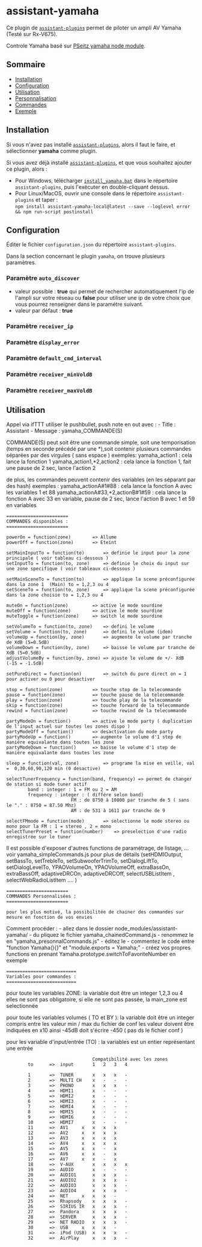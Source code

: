 # assistant-yamaha

Ce plugin de [`assistant-plugins`](https://aymkdn.github.io/assistant-plugins/) permet de piloter un ampli AV Yamaha (Testé sur Rx-V675).

Controle Yamaha basé sur [PSeitz yamaha node module](https://github.com/PSeitz/yamaha-nodejs/).

## Sommaire

  - [Installation](#installation)
  - [Configuration](#configuration)
  - [Utilisation](#utilisation)
  - [Personnalisation](#personnalisation)
  - [Commandes](#commandes)
  - [Exemple](#exemple)

## Installation

Si vous n'avez pas installé [`assistant-plugins`](https://aymkdn.github.io/assistant-plugins/), alors il faut le faire, et sélectionner **yamaha** comme plugin.

Si vous avez déjà installé [`assistant-plugins`](https://aymkdn.github.io/assistant-plugins/), et que vous souhaitez ajouter ce plugin, alors :
  - Pour Windows, télécharger [`install_yamaha.bat`]() dans le répertoire `assistant-plugins`, puis l'exécuter en double-cliquant dessus.  
  - Pour Linux/MacOS, ouvrir une console dans le répertoire `assistant-plugins` et taper :  
  `npm install assistant-yamaha-local@latest --save --loglevel error && npm run-script postinstall`

## Configuration

Éditer le fichier `configuration.json` du répertoire `assistant-plugins`.

Dans la section concernant le plugin `yamaha`, on trouve plusieurs paramètres.

### Paramètre `auto_discover`
  - valeur possible : **true** qui permet de rechercher automatiquement l'ip de l'ampli sur votre réseau ou **false** pour utiliser une ip de votre choix que vous pourrez renseigner dans le paramétre suivant.
  - valeur par défaut : **true**

### Paramètre `receiver_ip`

### Paramètre `display_error`

### Paramètre `default_cmd_interval`

### Paramètre `receiver_minVoldB`

### Paramètre `receiver_maxVoldB`





## Utilisation
Appel via ifTTT
 		utiliser le pushbullet, push note en out avec :
 		- Title : Assistant
		- Message : yamaha_COMMANDE(S)
		    
COMMANDE(S) peut soit être une commande simple, soit une temporisation (temps en seconde précédé par une *),soit contenir plusieurs commandes séparées par des virgules ( sans espace )
 	exemples:
 		yamaha_action1				: cela lance la fonction 1
 		yamaha_action1,*2,action2   : cela lance la fonction 1, fait une pause de 2 sec, lance l'action 2

 de plus, les commandes peuvent contenir des variables (en les séparant par des hash)
 	exemples :
 		yamaha_actionA#1#88					: cela lance la fonction A avec les variables 1 et 88
 		yamaha_actionA#33,*2,actionB#1#59   : cela lance la fonction A avec 33 en variable, pause de 2 sec, lance l'action B avec 1 et 59 en variables

	=======================
	COMMANDES disponibles :
	=======================

	powerOn = function(zone) 		=> Allume 
	powerOff = function(zone)		=> Eteint

	setMainInputTo = function(to)		=> definie le input pour la zone principale ( voir tableau ci-dessous )
	setInputTo = function(to, zone)		=> definie le choix du input sur une zone specifique ( voir tableaux ci-dessous )

	setMainSceneTo = function(to) 		=> applique la scene préconfigurée dans la zone 1  (Main) to = 1,2,3 ou 4
	setSceneTo = function(to, zone) 	=> applique la scene préconfigurée dans la zone choisie to = 1,2,3 ou 4

	muteOn = function(zone) 		=> active le mode sourdine
	muteOff = function(zone) 		=> active le mode sourdine
	muteToggle = function(zone)		=> switch le mode sourdine 

	setVolumeTo = function(to, zone)	=> defini le volume
	setVolume = function(to, zone)		=> defini le volume (idem)
	volumeUp = function(by, zone)		=> augmente le volume par tranche de XdB (5=0.5dB)
	volumeDown = function(by, zone)		=> baisse le volume par tranche de XdB (5=0.5dB)
	adjustVolumeBy = function(by, zone)	=> ajuste le volume de +/- XdB (-15 = -1.5dB)

	setPureDirect = function(on) 		=> switch du pure direct on = 1 pour activer ou 0 pour desactiver

	stop = function(zone)			=> touche stop de la telecommande
	pause = function(zone)			=> touche pause de la telecommande
	play = function(zone)			=> touche play de la telecommande
	skip = function(zone)			=> touche forward de la telecommande
	rewind = function(zone)			=> touche rewind de la telecommande

	partyModeOn = function()		=> active le mode party ( duplication de l'input actuel sur toutes les zones dispo )
	partyModeOff = function()		=> desactivation du mode party
	partyModeUp = function() 		=> augmente le volume d'1 step de maniére equivalante dans toutes les zone 
	partyModeDown = function()		=> baisse le volume d'1 step de maniére equivalante dans toutes les zone 

	sleep = function(val, zone) 		=> programe la mise en veille, val =  0,30,60,90,120 min (0 desactive)

	selectTunerFrequency = function(band, frequency) => permet de changer de station si mode tuner actif
			band : integer : 1 = FM ou 2 = AM
 			frequency : integer : ( différe selon band)
							FM : de 8750 à 10800 par tranche de 5 ( sans le "." : 8750 = 87.50 Mhz)
							AM : de 531 à 1611 par tranche de 9

	selectFMmode = function(mode)		=> selectionne le mode stereo ou mono pour la FM : 1 = stereo , 2 = mono
	selectTunerPreset = function(number)	=> preselection d'une radio enregistrée sur le tuner

 Il est possible d'exposer d'autres functions de paramétrage, de listage, ... voir yamaha_simpleCommands.js pour plus de détails
 (setHDMIOutput, setBassTo, setTrebleTo, setSubwooferTrimTo, setDialogLiftTo, setDialogLevelTo, YPAOVolumeOn, YPAOVolumeOff, extraBassOn, extraBassOff, adaptiveDRCOn, adaptiveDRCOff, selectUSBListItem , selectWebRadioListItem .... )

	=======================
	COMMANDES Personnalisées :
	=======================

 	pour les plus motivé, la possibilitée de chainer des commandes sur mesure en fonction de vos envies
 Comment procéder : 
		- allez dans le dossier node_modules/assistant-yamaha/
		- du pliquez le fichier yamaha_chainedCommand.js
		- renommez le en "yamaha_presonnalCommands.js"
		- éditez le
		- commentez le code entre "function Yamaha(){}" et  "module.exports = Yamaha;"
		- créez vos propres functions en prenant Yamaha.prototype.switchToFavoriteNumber en exemple
 

	==========================
	Variables pour commandes :
	==========================
 
 pour toute les variables ZONE:
	la variable doit être un integer 1,2,3 ou 4
	elles ne sont pas obligatoire, si elle ne sont pas passée, la main_zone est selectionnée

 pour toute les variables volumes ( TO et BY ):
	la variable doit être un integer compris entre les valeur min / max du fichier de conf
	les valeur doivent être indiquées en x10 ainsi -45dB doit s'écrire -450 ( pas ds le fichier conf )

 pour les variable d'input/entrée (TO) : la variables est un entier représentant une entrée

									Compatibilité avec les zones 
			to 		=>	input		1	2	3	4

			1		=>	TUNER		x	x	x	-
			2		=>	MULTI CH	x	-	-	-
			3		=>	PHONO		x	x	x	-
			4		=>	HDMI1		x	-	-	-
			5		=>	HDMI2		x	-	-	-
			6		=>	HDMI3		x	-	-	-
			7		=>	HDMI4		x	-	-	-
			8		=>	HDMI5		x	-	-	-
			9		=>	HDMI6		x	-	-	-
			10		=>	HDMI7		x	-	-	-
			11		=>	AV1		x	x	x	x	
			12		=>	AV2		x	x	x	x
			13		=>	AV3		x	x	x	x
			14		=>	AV4		x	x	x	x
			15		=>	AV5		x	x	-	x
			16		=>	AV6		x	x	-	x
			17		=>	AV7		x	x	-	x
			18		=>	V-AUX		x	x	x	x
			19		=>	AUDIO		x	-	-	-
			20		=>	AUDIO1		x	x	x	-
			21		=>	AUDIO2		x	x	x	-
			22		=>	AUDIO3		x	x	x	-
			23		=>	AUDIO4		x	x	x	-
			24		=>	NET		x	x	x	-
			25		=>	Rhapsody	x	x	x	-
			26		=>	SIRIUS IR	x	x	x	-
			27		=>	Pandora		x	x	x	-
			28		=>	SERVER		x	x	x	-
			29		=>	NET RADIO	x	x	x	-
			30		=>	USB		x	x	x	-
			31		=>	iPod (USB)	x	x	x	-
			32		=>	AirPlay		x	x	x	-
